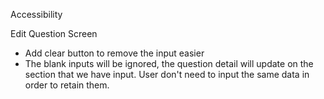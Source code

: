 Accessibility

Edit Question Screen
 - Add clear button to remove the input easier
 - The blank inputs will be ignored, the question detail will update on the section that we have input. User don't need to input the same data in order to retain them.
